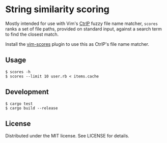 # String similarity scoring

Mostly intended for use with Vim's [CtrlP][] fuzzy file name matcher, `scores`
ranks a set of file paths, provided on standard input, against a search term
to find the closest match.

Install the [vim-scores][] plugin to use this as CtrlP's file name matcher.

[CtrlP]: https://github.com/ctrlpvim/ctrlp.vim
[vim-scores]: https://github.com/dgraham/vim-scores

## Usage

```
$ scores -h
$ scores --limit 10 user.rb < items.cache
```

## Development

```
$ cargo test
$ cargo build --release
```

## License

Distributed under the MIT license. See LICENSE for details.

